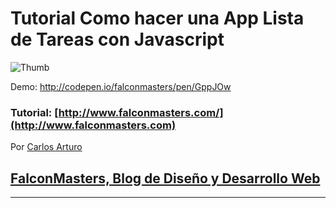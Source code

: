 # Tutorial Como hacer una App Lista de Tareas con Javascript

![Thumb](https://raw.githubusercontent.com/falconmasters/custom_radio_checkbox/master/img/thumb.jpg)

Demo: http://codepen.io/falconmasters/pen/GppJOw

### Tutorial: [http://www.falconmasters.com/](http://www.falconmasters.com)

Por [Carlos Arturo](http://www.twitter.com/falconmasters)
## [FalconMasters, Blog de Diseño y Desarrollo Web](http://www.falconmasters.com)

---